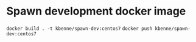 # Spawn development docker image

`docker build . -t kbenne/spawn-dev:centos7`
`docker push kbenne/spawn-dev:centos7`
